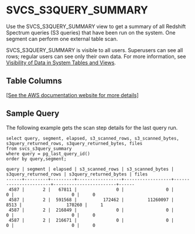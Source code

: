 # SVCS\_S3QUERY\_SUMMARY<a name="r_SVCS_S3QUERY_SUMMARY"></a>

Use the SVCS\_S3QUERY\_SUMMARY view to get a summary of all Redshift Spectrum queries \(S3 queries\) that have been run on the system\. One segment can perform one external table scan\.  

SVCS\_S3QUERY\_SUMMARY is visible to all users\. Superusers can see all rows; regular users can see only their own data\. For more information, see [Visibility of Data in System Tables and Views](c_visibility-of-data.md)\.

## Table Columns<a name="r_SVCS_S3QUERY_SUMMARY-table-columns"></a>

[\[See the AWS documentation website for more details\]](http://docs.aws.amazon.com/redshift/latest/dg/r_SVCS_S3QUERY_SUMMARY.html)

## Sample Query<a name="r_SVCS_S3QUERY_SUMMARY-sample-query"></a>

The following example gets the scan step details for the last query run\.

```
select query, segment, elapsed, s3_scanned_rows, s3_scanned_bytes, s3query_returned_rows, s3query_returned_bytes, files 
from svcs_s3query_summary 
where query = pg_last_query_id() 
order by query,segment;
```

```
query | segment | elapsed | s3_scanned_rows | s3_scanned_bytes | s3query_returned_rows | s3query_returned_bytes | files
------+---------+---------+-----------------+------------------+-----------------------+------------------------+------               
 4587 |       2 |   67811 |               0 |                0 |                     0 |                      0 |     0
 4587 |       2 |  591568 |          172462 |         11260097 |                  8513 |                 170260 |     1
 4587 |       2 |  216849 |               0 |                0 |                     0 |                      0 |     0
 4587 |       2 |  216671 |               0 |                0 |                     0 |                      0 |     0
```